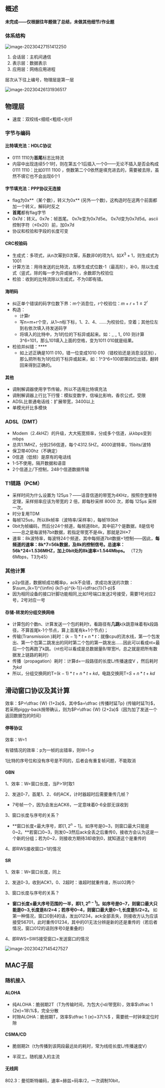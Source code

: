 ## 概述

**未完成——仅根据往年题做了总结，未做其他细节/作业题**

### 体系结构

![image-20230427151412250](./assets/image-20230427151412250.png)

1. 会话层：主机间通信
2. 表示层：数据表示
3. 应用层：网络应用进程

层次从下往上编号，物理层是第一层

![image-20230426131936517](./assets/image-20230426131936517.png)



## 物理层

- 速度：双绞线<细缆<粗缆<光纤

###  字节与编码

#### 比特填充法：HDLC协议

- 0111 1110为**首尾**标志比特流
- 内容中出现连续5个1时，则在第五个1后插入一个0——无论不插入是否会构成0111 1110：比如0111 1100 ，倒数第二个0依然是填充进去的，需要被去除，虽然不填它也不会出现6个1

#### 字节填充法：PPP协议无连接

- flag为0x**（某个数），转义为0x\*\* (另外一个数)，这构造时在这两个前面都加一个转义，解码时反之
- **首尾**都有flag字节
- 0x7d：转义。0x7e：帧首尾。    0x7e变为0x7d5e。   0x7d变为0x7d5d。ascii控制字符（$\le$0x20）前，加0x7d
- 协议和校验和字段的长度可变

#### CRC校验码

- 生成式：多项式，从n次幂到0次幂，系数非0的项为1。如$X^3+1$，则生成式为1001
- 计算方法：用待发送的比特流，左移生成式位数-1（最高阶），补0，除以生成式（竖式，除的每一步为异或操作），余数即为校验位
- 检验：收到的比特流除以生成式，不为0即有错。

#### 海明码

- 纠正单个错误的码字位数下界：m个消息位，r个校验位：$m+r+1 \le 2^r$
- 构造：
  - 计算r
  - 写n=m+r个空，从1~n标下标，1、2、4、……为校验位，空着；其他位左到右依次填入待发送码字
  - 将填入的比特中，为1的位的下标异或起来。如：_ _ 1_  010  则计算3^6=101，那么101填入上面的空格，变为1011 010就是结果。
- 检验并纠错：****
  - 如上述正确是1011 010，错一位变成1010 010（错校验还是消息没区别），那么把所有为1的位的下标异或起来，如：1\^3\^6=100即第四位出错，翻转回来得到正确的。



#### 其他

- 调制解调器使用字节传输，所以不适用比特填充法
- 调制解调器上行比下行慢：模拟变数字，信噪比影响，香农公式，受限
- ADSL比普通电话线：扩展带宽，3400以上
- 单模光纤比多模快

### ADSL（DMT）

- Modem（2.4kHZ）的升级，大大拓宽频率，分成多个信道，从kbps变到mbps
- 总共1.1MHZ，分到256信道，每个4312.5HZ。4000波特率，15bits/波特
- 保卫带400hz（不确定）
- 0信道（低频）是原有的电话线
- 1-5不使用，隔开数据和语音
- 2个信道上/下控制，248个信道数据传输

### T1链路（PCM）

- 采样时间为什么设置为 125μs？——话音信道的带宽为4KHz，按照奈奎斯特定理，采样频率应该为带宽的 2 倍，即每秒采样 8000 次，即每 125μs 采样一次。
- 时分复用TDM
- 每帧125us，所以8k帧率（波特率/采样率），每帧193bit
- 0bit为帧编码，然后分24个频道，每频道8bit，其中前7个是数据，8是信号——总之是每波特7bit数据，若指定带宽不是4k，那就是2H*7
- 速率：8k波特率，每波特24个频道，其中每频道7bit数据+1控制——因此，**每频道的速率：8k*7=56k数据，及8k的控制信号。总速率：56k\*24=1.536MHZ，加上0bit处的8k速率=1.544Mbps。**     （T2为6Mbps，T3为45）

### 其他计算

- p2p信道，数据帧成功概率p，ack不会错，求成功发送的次数：$\sum_{k=1}^{\infin} {k(1-p)^{k-1}}=\dfrac{1}{1-p}$ 
- 因为相同设备的接口针脚功能相同,比如1号端口发送2号接受，需要1号对应2号，2号对应一号



#### 存储-转发的分组交换网络

- 计算包的个数n、计算发送一个包的耗时t，看路径有**几跳**k(k跳意味着有k段路径，不算首尾k-1个节点，算上首尾有k+1个节点)；
- 传输(Transmission )耗时：$(k-1)*t+n*t$：就像cpu的流水线，第一个包发出、第一个包第二跳发出的同时第二个包的第一跳发出……因此可以看成nt+最后一个包再跑了k跳。（nt也可以看成是总数据量B/带宽H，总之就是把所有数据发上链路的耗时）
- 传播（propagation）耗时：计算d=一段路径的长度L/传播速度V ，然后耗时为$kd$
- 所以，分组交换网的T=$(k-1)*t+n*t+kd$，电路交换网T=$S+n*t+kd$



## 滑动窗口协议及其计算

效率：$P=\dfrac {W} {1+2a}$，其中$a=\dfrac {传播时延Tp} {传输时延Tt}$，若采用piggy-back捎带确认，则为$P=\dfrac {W} {2+2a}$（因为加了发送一个返回数据包的时间）



#### 停等协议

效率：W=1

有错情况的效率：p为一帧的出错率，则W=1-p

1比特的序号位和没有序号是不同的，后者会有重复帧问题，不能取消

#### GBN

1、效率：W=窗口长度，当P>1时取1

2、发送0-7，首尾1、2、6的ACK，计时器超时后需要重传几帧？

- 7号帧一个，因为会发出ACK6，一定意味着0-6全部无误收到

3、窗口长度与序号的关系？

- **窗口长度<最大序号，即$[1,2^{n}-1]$。如序号是0\~3，则窗口最大只能是0\~2。**若窗口0\~3，则发0\~3然后ack全丢之后重传0，接收方会认为这是一个新的分组；若为0\~2，则接收方期待3却收到0，就知道这个是重传的

4、即RWS接收窗口=1的情况

#### SR

1、效率：W=窗口长度，同上

2、发送0-3，收到ACK1，0、2超时：谁超时就重传谁，所以02两个

3、窗口长度与序号的关系？

- **窗口长度$\le$最大序号范围的一半，即$[1,2^{n-1}]$。如序号是0\~7，则窗口最大只能是0\~3,长度是8/2=4；若序号0\~4，则窗口最大是0\~1,长度是5/2=2。** 如第一种情况，窗口0到4的话，发出01234，ack全部丢失，则接收方认为应该接受56701，此时重传01234，其中的01无法分辨是新的还是重传的（若后者情况，窗口012的话则序号0是重叠的）

4、即RWS=SWS接受窗口=发送窗口的情况





![image-20230427145427527](./assets/image-20230427145427527.png)

## MAC子层

### 随机接入

#### ALOHA

- 纯ALOHA：脆弱期2T（T为传输时间，为包大小d/带宽B），效率$\dfrac 1 {2e}=18\%$，完全分散 
- 时隙ALOHA：脆弱期T，效率$\dfrac 1 {e}=37\%$  ，需要统一时钟来定位时隙

#### CSMA/CD

- 脆弱期2t（t为传播到该网段最远处的耗时，常为线缆长度L/传播速度V）

- 半双工。随机接入的主流



#### 无线网

802.3：曼彻斯特编码，速率=赫兹=码率/2，一次调制10bit，



